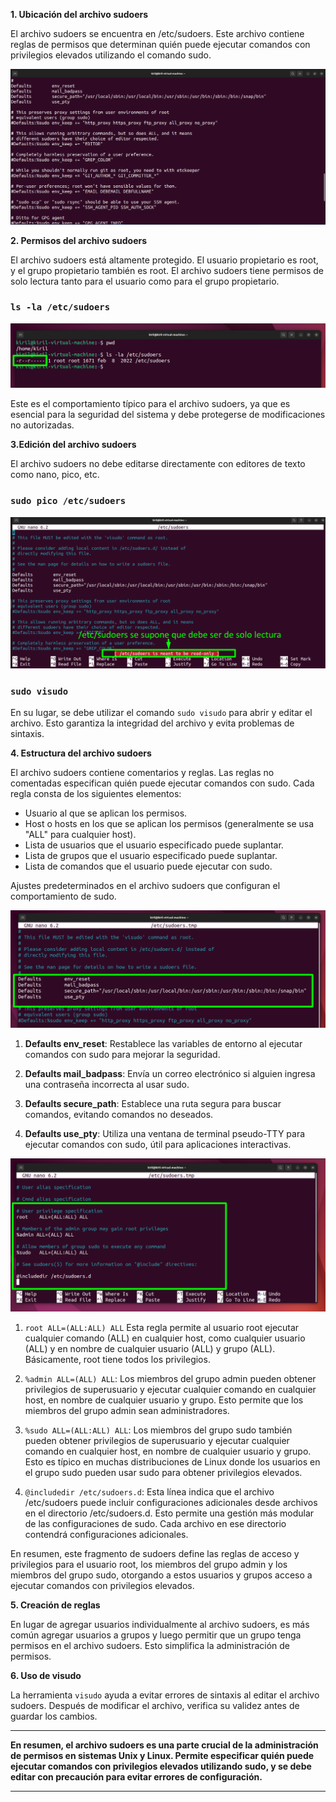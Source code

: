 **1. Ubicación del archivo sudoers**

 El archivo sudoers se encuentra en /etc/sudoers. Este archivo contiene reglas de permisos que determinan quién puede ejecutar comandos con privilegios elevados utilizando el comando sudo.

 ![sudo cat sudoers](/img/811-sudo-cat-sudoers.png)


**2. Permisos del archivo sudoers**

 El archivo sudoers está altamente protegido. El usuario propietario es root, y el grupo propietario también es root. El archivo sudoers tiene permisos de solo lectura tanto para el usuario como para el grupo propietario.

 ### `ls -la /etc/sudoers`

![ls -la /etc/sudoers](/img/811-ls-la-sudoers.png)

Este es el comportamiento típico para el archivo sudoers, ya que es esencial para la seguridad del sistema y debe protegerse de modificaciones no autorizadas.

**3.Edición del archivo sudoers**

 El archivo sudoers no debe editarse directamente con editores de texto como nano, pico, etc. 

### `sudo pico /etc/sudoers`

![sudo pico /etc/sudoers](/img/811-sudo-pico-sudoers.png)


### `sudo visudo`

En su lugar, se debe utilizar el comando `sudo visudo` para abrir y editar el archivo. Esto garantiza la integridad del archivo y evita problemas de sintaxis.



**4. Estructura del archivo sudoers**

El archivo sudoers contiene comentarios y reglas. Las reglas no comentadas especifican quién puede ejecutar comandos con sudo. Cada regla consta de los siguientes elementos:

*  Usuario al que se aplican los permisos.
*  Host o hosts en los que se aplican los permisos (generalmente se usa "ALL" para cualquier host).
*  Lista de usuarios que el usuario especificado puede suplantar.
*  Lista de grupos que el usuario especificado puede suplantar.
*  Lista de comandos que el usuario puede ejecutar con sudo.

Ajustes predeterminados en el archivo sudoers que configuran el comportamiento de sudo.

![811-000](/img/811-oooo.png)

1. **Defaults env_reset**: 
Restablece las variables de entorno al ejecutar comandos con sudo para mejorar la seguridad.

2. **Defaults mail_badpass**:
 Envía un correo electrónico si alguien ingresa una contraseña incorrecta al usar sudo.

3. **Defaults secure_path**:
Establece una ruta segura para buscar comandos, evitando comandos no deseados.

4. **Defaults use_pty**:
 Utiliza una ventana de terminal pseudo-TTY para ejecutar comandos con sudo, útil para aplicaciones interactivas.

![ppp](/img/811-ppp.png)

1. `root ALL=(ALL:ALL) ALL` Esta regla permite al usuario root ejecutar cualquier comando (ALL) en cualquier host, como cualquier usuario (ALL) y en nombre de cualquier usuario (ALL) y grupo (ALL). Básicamente, root tiene todos los privilegios.

2. `%admin ALL=(ALL) ALL`: Los miembros del grupo admin pueden obtener privilegios de superusuario y ejecutar cualquier comando en cualquier host, en nombre de cualquier usuario y grupo. Esto permite que los miembros del grupo admin sean administradores.

3. `%sudo ALL=(ALL:ALL) ALL`: Los miembros del grupo sudo también pueden obtener privilegios de superusuario y ejecutar cualquier comando en cualquier host, en nombre de cualquier usuario y grupo. Esto es típico en muchas distribuciones de Linux donde los usuarios en el grupo sudo pueden usar sudo para obtener privilegios elevados.

4. `@includedir /etc/sudoers.d`: Esta línea indica que el archivo /etc/sudoers puede incluir configuraciones adicionales desde archivos en el directorio /etc/sudoers.d. Esto permite una gestión más modular de las configuraciones de sudo. Cada archivo en ese directorio contendrá configuraciones adicionales.

En resumen, este fragmento de sudoers define las reglas de acceso y privilegios para el usuario root, los miembros del grupo admin y los miembros del grupo sudo, otorgando a estos usuarios y grupos acceso a ejecutar comandos con privilegios elevados.

**5. Creación de reglas**

 En lugar de agregar usuarios individualmente al archivo sudoers, es más común agregar usuarios a grupos y luego permitir que un grupo tenga permisos en el archivo sudoers. Esto simplifica la administración de permisos.

**6. Uso de visudo** 

La herramienta `visudo` ayuda a evitar errores de sintaxis al editar el archivo sudoers. Después de modificar el archivo, verifica su validez antes de guardar los cambios.


***
**En resumen, el archivo sudoers es una parte crucial de la administración de permisos en sistemas Unix y Linux. Permite especificar quién puede ejecutar comandos con privilegios elevados utilizando sudo, y se debe editar con precaución para evitar errores de configuración.**

***
